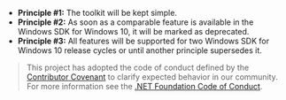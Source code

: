 * **Principle #1:** The toolkit will be kept simple.
* **Principle #2:** As soon as a comparable feature is available in the Windows SDK for Windows 10, it will be marked as deprecated.
* **Principle #3:** All features will be supported for two Windows SDK for Windows 10 release cycles or until another principle supersedes it.

> This project has adopted the code of conduct defined by the [Contributor Covenant](https://www.contributor-covenant.org/) to clarify expected behavior in our community. For more information see the [.NET Foundation Code of Conduct](https://dotnetfoundation.org/about/code-of-conduct).